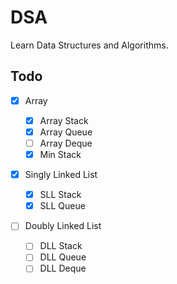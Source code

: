 # DSA

Learn Data Structures and Algorithms.

## Todo

- [x] Array

  - [x] Array Stack
  - [x] Array Queue
  - [ ] Array Deque
  - [x] Min Stack

- [x] Singly Linked List

  - [x] SLL Stack
  - [x] SLL Queue

- [ ] Doubly Linked List

  - [ ] DLL Stack
  - [ ] DLL Queue
  - [ ] DLL Deque
